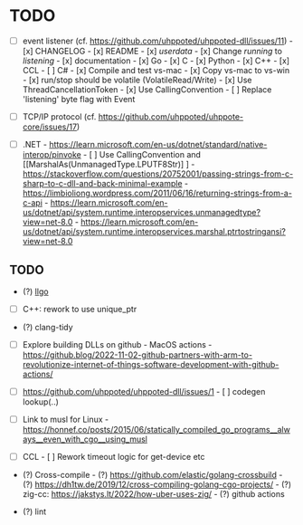 # TODO

- [ ] event listener (cf. https://github.com/uhppoted/uhppoted-dll/issues/11)
      - [x] CHANGELOG
      - [x] README
      - [x] _userdata_
      - [x] Change _running_ to _listening_
      - [x] documentation
      - [x] Go
      - [x] C
      - [x] Python
      - [x] C++
      - [x] CCL
      - [ ] C#
            - [x] Compile and test vs-mac
            - [x] Copy vs-mac to vs-win
            - [x] run/stop should be volatile (VolatileRead/Write)
            - [x] Use ThreadCancellationToken
            - [x] Use CallingConvention
            - [ ] Replace 'listening' byte flag with Event

- [ ] TCP/IP protocol (cf. https://github.com/uhppoted/uhppote-core/issues/17)

- [ ] .NET
      - https://learn.microsoft.com/en-us/dotnet/standard/native-interop/pinvoke
      - [ ] Use CallingConvention and [[MarshalAs(UnmanagedType.LPUTF8Str)] ]
            - https://stackoverflow.com/questions/20752001/passing-strings-from-c-sharp-to-c-dll-and-back-minimal-example
            - https://limbioliong.wordpress.com/2011/06/16/returning-strings-from-a-c-api
            - https://learn.microsoft.com/en-us/dotnet/api/system.runtime.interopservices.unmanagedtype?view=net-8.0
            - https://learn.microsoft.com/en-us/dotnet/api/system.runtime.interopservices.marshal.ptrtostringansi?view=net-8.0


## TODO

- (?) [llgo](https://github.com/goplus/llgo)
- [ ] C++: rework to use unique_ptr
- (?) clang-tidy

- [ ] Explore building DLLs on github
      - MacOS actions
      - https://github.blog/2022-11-02-github-partners-with-arm-to-revolutionize-internet-of-things-software-development-with-github-actions/

- [ ] https://github.com/uhppoted/uhppoted-dll/issues/1
      - [ ] codegen lookup(..)

- [ ] Link to musl for Linux
      - https://honnef.co/posts/2015/06/statically_compiled_go_programs__always__even_with_cgo__using_musl

- [ ] CCL
      - [ ] Rework timeout logic for get-device etc

- (?) Cross-compile
      - (?) https://github.com/elastic/golang-crossbuild
      - (?) https://dh1tw.de/2019/12/cross-compiling-golang-cgo-projects/
      - (?) zig-cc: https://jakstys.lt/2022/how-uber-uses-zig/
      - (?) github actions

- (?) lint

